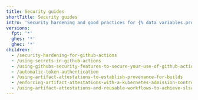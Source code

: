 ```yaml
---
title: Security guides
shortTitle: Security guides
intro: 'Security hardening and good practices for {% data variables.product.prodname_actions %}.'
versions:
  fpt: '*'
  ghes: '*'
  ghec: '*'
children:
  - /security-hardening-for-github-actions
  - /using-secrets-in-github-actions
  - /using-githubs-security-features-to-secure-your-use-of-github-actions
  - /automatic-token-authentication
  - /using-artifact-attestations-to-establish-provenance-for-builds
  - /enforcing-artifact-attestations-with-a-kubernetes-admission-controller
  - /using-artifact-attestations-and-reusable-workflows-to-achieve-slsa-v1-build-level-3
---
```


